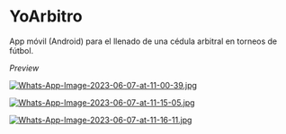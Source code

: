 # YoArbitro
App móvil (Android) para el llenado de una cédula arbitral en torneos de fútbol.

*Preview*

[![Whats-App-Image-2023-06-07-at-11-00-39.jpg](https://i.postimg.cc/8zjQN6s4/Whats-App-Image-2023-06-07-at-11-00-39.jpg)](https://postimg.cc/CRT64dGn)

[![Whats-App-Image-2023-06-07-at-11-15-05.jpg](https://i.postimg.cc/cJWyq4t4/Whats-App-Image-2023-06-07-at-11-15-05.jpg)](https://postimg.cc/sMT07zJt)

[![Whats-App-Image-2023-06-07-at-11-16-11.jpg](https://i.postimg.cc/k4ryYB2f/Whats-App-Image-2023-06-07-at-11-16-11.jpg)](https://postimg.cc/bGTbsYHt)



